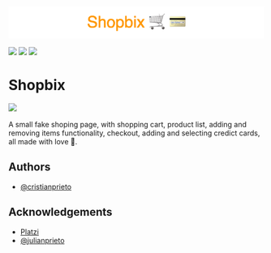 <p align="center"><img src="/public/images/banner.png"></img></p>

![](https://img.shields.io/badge/REACT--DOM-18.2.0-blue)
![](https://img.shields.io/badge/REACT--ROUTER-6.3.0-yellow)
![](https://img.shields.io/badge/TAILWIND-3.1.8-lightblue)

# Shopbix

![](https://camo.githubusercontent.com/23830f53986fd33089ff93647c422ad4267ae40ddb6883573cd6be9f043d1416/68747470733a2f2f696d672e736869656c64732e696f2f6e65746c6966792f33346662623462382d383739352d346439362d393039612d376137653762636230376238)

A small fake shoping page, with shopping cart, product list, adding and removing items functionality, checkout, adding and selecting credict cards, all made with love 🤍.

## Authors

- [@cristianprieto](https://github.com/Cristian-Prieto)

## Acknowledgements

- [Platzi](https://fakeapi.platzi.com/)
- [@julianprieto](https://github.com/julianprieto-dev)
